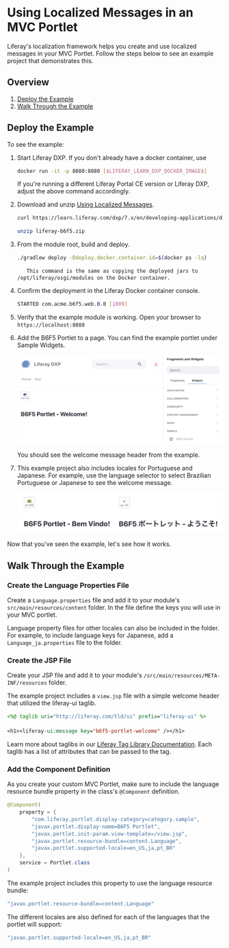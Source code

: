 # Using Localized Messages in an MVC Portlet

Liferay's localization framework helps you create and use localized messages in your MVC Portlet. Follow the steps below to see an example project that demonstrates this. 

## Overview

1. [Deploy the Example](#deploy-the-example)
1. [Walk Through the Example](#walk-through-the-example)

## Deploy the Example

To see the example:

1. Start Liferay DXP. If you don't already have a docker container, use

    ```bash
    docker run -it -p 8080:8080 [$LIFERAY_LEARN_DXP_DOCKER_IMAGE$]
    ```

    If you're running a different Liferay Portal CE version or Liferay DXP, adjust the above command accordingly. 

1. Download and unzip [Using Localized Messages](./liferay-b6f5.zip).

    ```bash
    curl https://learn.liferay.com/dxp/7.x/en/developing-applications/developing-a-java-web-application/using-mvc/using-localized-messages-in-an-mvc-portlet/resources/liferay-b6f5.zip -O
    ```

    ```bash
    unzip liferay-b6f5.zip
    ```

1. From the module root, build and deploy.

    ```bash
    ./gradlew deploy -Ddeploy.docker.container.id=$(docker ps -lq)
    ```

    ```note::
       This command is the same as copying the deployed jars to /opt/liferay/osgi/modules on the Docker container.
    ```

1. Confirm the deployment in the Liferay Docker container console.

    ```bash
    STARTED com.acme.b6f5.web.0.0 [1009]
    ```

1. Verify that the example module is working. Open your browser to `https://localhost:8080`

1. Add the B6F5 Portlet to a page. You can find the example portlet under Sample Widgets.

    ![Add the B6F5 Portlet to a page.](./using-localized-messages-in-an-mvc-portlet/images/01.png)

    You should see the welcome message header from the example.

1. This example project also includes locales for Portuguese and Japanese. For example, use the language selector to select Brazilian Portuguese or Japanese to see the welcome message.

    ![The example shows locales for Portuguese and Japanese.](./using-localized-messages-in-an-mvc-portlet/images/02.png)

Now that you've seen the example, let's see how it works.

## Walk Through the Example

### Create the Language Properties File

Create a `Language.properties` file and add it to your module's `src/main/resources/content` folder. In the file define the keys you will use in your MVC portlet. 

Language property files for other locales can also be included in the folder. For example, to include language keys for Japanese, add a `Language_ja.properties` file to the folder.

### Create the JSP File

Create your JSP file and add it to your module's `/src/main/resources/META-INF/resources` folder.

The example project includes a `view.jsp` file with a simple welcome header that utilized the liferay-ui taglib.

```jsp
<%@ taglib uri="http://liferay.com/tld/ui" prefix="liferay-ui" %>

<h1><liferay-ui:message key="b6f5-portlet-welcome" /></h1>
```

Learn more about taglibs in our [Liferay Tag Library Documentation](https://docs.liferay.com/portal/7.3-latest/taglibs/util-taglib/). 
Each taglib has a list of attributes that can be passed to the tag.

### Add the Component Definition

As you create your custom MVC Portlet, make sure to include the language resource bundle property in the class's `@Component` definition.

```java
@Component(
	property = {
		"com.liferay.portlet.display-category=category.sample",
		"javax.portlet.display-name=B6F5 Portlet",
		"javax.portlet.init-param.view-template=/view.jsp",
		"javax.portlet.resource-bundle=content.Language",
		"javax.portlet.supported-locale=en_US,ja,pt_BR"
	},
	service = Portlet.class
)
```

The example project includes this property to use the language resource bundle: 

```java
"javax.portlet.resource-bundle=content.Language"
```

The different locales are also defined for each of the languages that the portlet will support:

```java
"javax.portlet.supported-locale=en_US,ja,pt_BR"
```